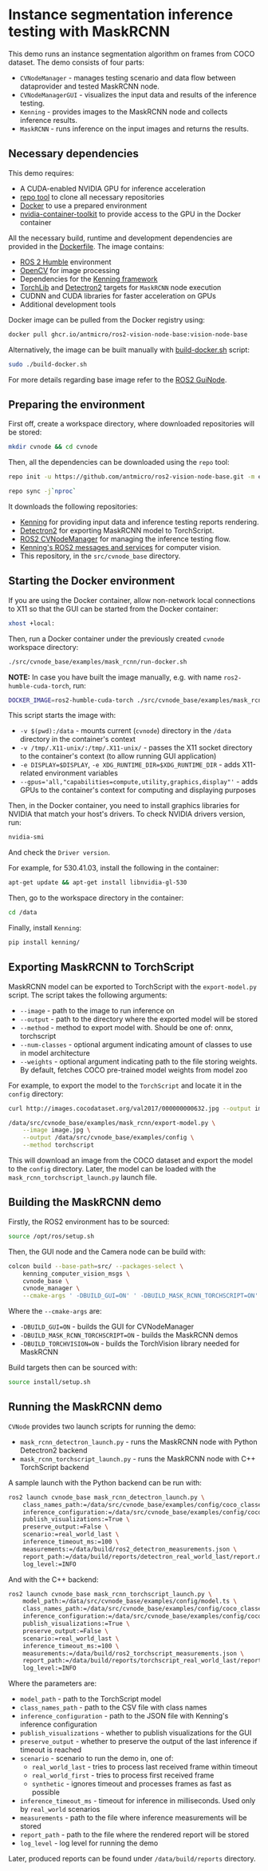 # Instance segmentation inference testing with MaskRCNN

This demo runs an instance segmentation algorithm on frames from COCO dataset.
The demo consists of four parts:

* `CVNodeManager` - manages testing scenario and data flow between dataprovider and tested MaskRCNN node.
* `CVNodeManagerGUI` - visualizes the input data and results of the inference testing.
* `Kenning` - provides images to the MaskRCNN node and collects inference results.
* `MaskRCNN` - runs inference on the input images and returns the results.

## Necessary dependencies

This demo requires:

* A CUDA-enabled NVIDIA GPU for inference acceleration
* [repo tool](https://gerrit.googlesource.com/git-repo/+/refs/heads/main/README.md) to clone all necessary repositories
* [Docker](https://www.docker.com/) to use a prepared environment
* [nvidia-container-toolkit](https://github.com/NVIDIA/nvidia-container-toolkit) to provide access to the GPU in the Docker container

All the necessary build, runtime and development dependencies are provided in the [Dockerfile](./Dockerfile).
The image contains:

* [ROS 2 Humble](https://docs.ros.org/en/humble/index.html) environment
* [OpenCV](https://github.com/opencv/opencv) for image processing
* Dependencies for the [Kenning framework](https://github.com/antmicro/kenning)
* [TorchLib](https://pytorch.org/cppdocs/) and [Detectron2](https://github.com/facebookresearch/detectron2/) targets for `MaskRCNN` node execution
* CUDNN and CUDA libraries for faster acceleration on GPUs
* Additional development tools

Docker image can be pulled from the Docker registry using:

```bash
docker pull ghcr.io/antmicro/ros2-vision-node-base:vision-node-base
```

Alternatively, the image can be built manually with [build-docker.sh](./build-docker.sh) script:

```bash
sudo ./build-docker.sh
```

For more details regarding base image refer to the [ROS2 GuiNode](https://github.com/antmicro/ros2-gui-node/blob/main/examples/kenning-instance-segmentation/README.md).

## Preparing the environment

First off, create a workspace directory, where downloaded repositories will be stored:

```bash
mkdir cvnode && cd cvnode
```

Then, all the dependencies can be downloaded using the `repo` tool:

```bash
repo init -u https://github.com/antmicro/ros2-vision-node-base.git -m examples/mask_rcnn/manifest.xml -b main

repo sync -j`nproc`
```

It downloads the following repositories:

* [Kenning](https://github.com/antmicro/kenning) for providing input data and inference testing reports rendering.
* [Detectron2](htpps://github.com/facebookresearch/detectron2) for exporting MaskRCNN model to TorchScript.
* [ROS2 CVNodeManager](https://github.com/antmicro/ros2-vision-node-manager) for managing the inference testing flow.
* [Kenning's ROS2 messages and services](https://github.com/antmicro/ros2-kenning-computer-vision-msgs) for computer vision.
* This repository, in the `src/cvnode_base` directory.

## Starting the Docker environment

If you are using the Docker container, allow non-network local connections to X11 so that the GUI can be started from the Docker container:

```bash
xhost +local:
```

Then, run a Docker container under the previously created `cvnode` workspace directory:

```bash
./src/cvnode_base/examples/mask_rcnn/run-docker.sh
```

**NOTE:** In case you have built the image manually, e.g. with name `ros2-humble-cuda-torch`, run:

```bash
DOCKER_IMAGE=ros2-humble-cuda-torch ./src/cvnode_base/examples/mask_rcnn/run-docker.sh
```

This script starts the image with:

* `-v $(pwd):/data` - mounts current (`cvnode`) directory in the `/data` directory in the container's context
* `-v /tmp/.X11-unix/:/tmp/.X11-unix/` - passes the X11 socket directory to the container's context (to allow running GUI application)
* `-e DISPLAY=$DISPLAY`, `-e XDG_RUNTIME_DIR=$XDG_RUNTIME_DIR` - adds X11-related environment variables
* `--gpus='all,"capabilities=compute,utility,graphics,display"'` - adds GPUs to the container's context for computing and displaying purposes

Then, in the Docker container, you need to install graphics libraries for NVIDIA that match your host's drivers.
To check NVIDIA drivers version, run:

```bash
nvidia-smi
```

And check the `Driver version`.

For example, for 530.41.03, install the following in the container:

```bash
apt-get update && apt-get install libnvidia-gl-530
```

Then, go to the workspace directory in the container:

```bash
cd /data
```

Finally, install `Kenning`:

```bash
pip install kenning/
```

## Exporting MaskRCNN to TorchScript

MaskRCNN model can be exported to TorchScript with the `export-model.py` script.
The script takes the following arguments:

* `--image` - path to the image to run inference on
* `--output` - path to the directory where the exported model will be stored
* `--method` - method to export model with. Should be one of: onnx, torchscript
* `--num-classes` - optional argument indicating amount of classes to use in model architecture
* `--weights` - optional argument indicating path to the file storing weights.
By default, fetches COCO pre-trained model weights from model zoo

For example, to export the model to the `TorchScript` and locate it in the `config` directory:

```bash
curl http://images.cocodataset.org/val2017/000000000632.jpg --output image.jpg

/data/src/cvnode_base/examples/mask_rcnn/export-model.py \
    --image image.jpg \
    --output /data/src/cvnode_base/examples/config \
    --method torchscript
```

This will download an image from the COCO dataset and export the model to the `config` directory.
Later, the model can be loaded with the `mask_rcnn_torchscript_launch.py` launch file.

## Building the MaskRCNN demo

Firstly, the ROS2 environment has to be sourced:

```bash
source /opt/ros/setup.sh
```

Then, the GUI node and the Camera node can be build with:

```bash
colcon build --base-path=src/ --packages-select \
    kenning_computer_vision_msgs \
    cvnode_base \
    cvnode_manager \
    --cmake-args ' -DBUILD_GUI=ON' ' -DBUILD_MASK_RCNN_TORCHSCRIPT=ON' ' -DBUILD_TORCHVISION=ON'
```

Where the `--cmake-args` are:

* `-DBUILD_GUI=ON` - builds the GUI for CVNodeManager
* `-DBUILD_MASK_RCNN_TORCHSCRIPT=ON` - builds the MaskRCNN demos
* `-DBUILD_TORCHVISION=ON` - builds the TorchVision library needed for MaskRCNN

Build targets then can be sourced with:

```bash
source install/setup.sh
```

## Running the MaskRCNN demo

`CVNode` provides two launch scripts for running the demo:

* `mask_rcnn_detectron_launch.py` - runs the MaskRCNN node with Python Detectron2 backend
* `mask_rcnn_torchscript_launch.py` - runs the MaskRCNN node with C++ TorchScript backend

A sample launch with the Python backend can be run with:

```bash
ros2 launch cvnode_base mask_rcnn_detectron_launch.py \
    class_names_path:=/data/src/cvnode_base/examples/config/coco_classes.csv \
    inference_configuration:=/data/src/cvnode_base/examples/config/coco_inference.json \
    publish_visualizations:=True \
    preserve_output:=False \
    scenario:=real_world_last \
    inference_timeout_ms:=100 \
    measurements:=/data/build/ros2_detectron_measurements.json \
    report_path:=/data/build/reports/detectron_real_world_last/report.md \
    log_level:=INFO
```

And with the C++ backend:

```bash
ros2 launch cvnode_base mask_rcnn_torchscript_launch.py \
    model_path:=/data/src/cvnode_base/examples/config/model.ts \
    class_names_path:=/data/src/cvnode_base/examples/config/coco_classes.csv \
    inference_configuration:=/data/src/cvnode_base/examples/config/coco_inference.json \
    publish_visualizations:=True \
    preserve_output:=False \
    scenario:=real_world_last \
    inference_timeout_ms:=100 \
    measurements:=/data/build/ros2_torchscript_measurements.json \
    report_path:=/data/build/reports/torchscript_real_world_last/report.md \
    log_level:=INFO
```

Where the parameters are:

* `model_path` - path to the TorchScript model
* `class_names_path` - path to the CSV file with class names
* `inference_configuration` - path to the JSON file with Kenning's inference configuration
* `publish_visualizations` - whether to publish visualizations for the GUI
* `preserve_output` - whether to preserve the output of the last inference if timeout is reached
* `scenario` - scenario to run the demo in, one of:
    * `real_world_last` - tries to process last received frame within timeout
    * `real_world_first` - tries to process first received frame
    * `synthetic` - ignores timeout and processes frames as fast as possible
* `inference_timeout_ms` - timeout for inference in milliseconds. Used only by `real_world` scenarios
* `measurements` - path to the file where inference measurements will be stored
* `report_path` - path to the file where the rendered report will be stored
* `log_level` - log level for running the demo

Later, produced reports can be found under `/data/build/reports` directory.
